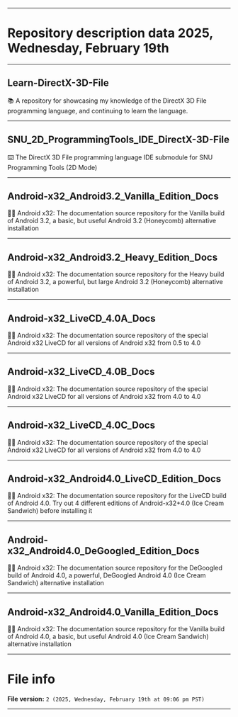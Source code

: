 
***

# Repository description data 2025, Wednesday, February 19th

---

## Learn-DirectX-3D-File

📚️ A repository for showcasing my knowledge of the DirectX 3D File programming language, and continuing to learn the language. 

---

## SNU_2D_ProgrammingTools_IDE_DirectX-3D-File

⌨️ The DirectX 3D File programming language IDE submodule for SNU Programming Tools (2D Mode)

---

## Android-x32_Android3.2_Vanilla_Edition_Docs

🤖️📖️ Android x32: The documentation source repository for the Vanilla build of Android 3.2, a basic, but useful Android 3.2 (Honeycomb) alternative installation

---

## Android-x32_Android3.2_Heavy_Edition_Docs

🤖️📖️ Android x32: The documentation source repository for the Heavy build of Android 3.2, a powerful, but large Android 3.2 (Honeycomb) alternative installation

---

## Android-x32_LiveCD_4.0A_Docs

🤖️📖️ Android x32: The documentation source repository of the special Android x32 LiveCD for all versions of Android x32 from 0.5 to 4.0

---

## Android-x32_LiveCD_4.0B_Docs

🤖️📖️ Android x32: The documentation source repository of the special Android x32 LiveCD for all versions of Android x32 from 4.0 to 4.0

---

## Android-x32_LiveCD_4.0C_Docs

🤖️📖️ Android x32: The documentation source repository of the special Android x32 LiveCD for all versions of Android x32 from 4.0 to 4.0

---

## Android-x32_Android4.0_LiveCD_Edition_Docs

🤖️📖️ Android x32: The documentation source repository for the LiveCD build of Android 4.0. Try out 4 different editions of Android-x32+4.0 (Ice Cream Sandwich) before installing it 

---

## Android-x32_Android4.0_DeGoogled_Edition_Docs

🤖️📖️ Android x32: The documentation source repository for the DeGoogled build of Android 4.0, a powerful, DeGoogled Android 4.0 (Ice Cream Sandwich) alternative installation 

---

## Android-x32_Android4.0_Vanilla_Edition_Docs

🤖️📖️ Android x32: The documentation source repository for the Vanilla build of Android 4.0, a basic, but useful Android 4.0 (Ice Cream Sandwich) alternative installation

***

# File info

**File version:** `2 (2025, Wednesday, February 19th at 09:06 pm PST)`

***


